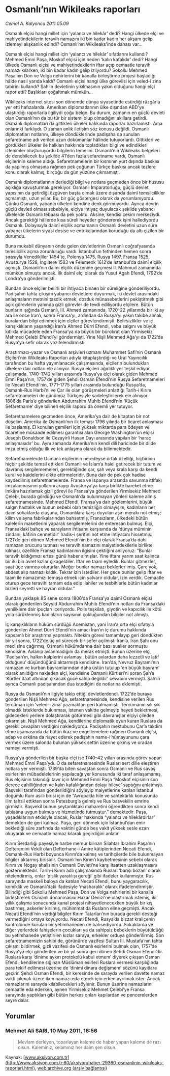 # Osmanlı’nın Wikileaks raporları

*Cemal A. Kalyoncu 2011.05.09*

<div class="news-detail-text-todays">
 <div>
 </div>
 <div>
 </div>
 <div id="newsSpot">
  <font class="detail-spot">
   Osmanlı elçisi hangi millet için ‘yalancı ve hilekâr’ dedi? Hangi ülkede elçi ve mahiyetindekilerin teravih namazını iki bin kadar kadın her akşam gelip izlemeyi alışkanlık edindi? Osmanlı’nın Wikileaks’inde dahası var...
  </font>
 </div>
 <div id="newsText">
  <font class="detail-text">
   <p>
    <p class="MsoNormal">
     Osmanlı elçisi hangi millet için ‘yalancı ve hilekâr’ sıfatlarını kullandı? Mehmed Emni Paşa, Moskof elçisi için neden ‘kalın kafalıdır’ dedi? Hangi ülkede Osmanlı elçisi ve mahiyetindekilerin iftar açıp cemaatle teravih namazı kılarken, iki bin kadar kadın gelip izliyordu? Sokollu Mehmed Paşa’nın Don ve Volga nehirlerini bir kanalla birleştirme projesi başladığı hâlde nasıl yarıda kaldı? Osmanlı elçisi hangi ülke görevlisi için veled-i zina tabirini kullandı? Şah’ın devletinin yıkılmasının yakın olduğunu hangi elçi rapor etti? Başlıkları çoğaltmak mümkün…
    </p>
    <p class="MsoNormal">
     Wikileaks internet sitesi son dönemde dünya siyasetinde estirdiği rüzgârla yer etti hafızalarda. Amerikan diplomatlarının ülke dışından ABD’ye ulaştırdığı raporlarla ilgiliydi çoğu belge. Bu durum, zamanın en güçlü devleti olan Osmanlı’nın da bu tür bir sistemi olup olmadığını akıllara getirdi. Osmanlı diplomatları da gittikleri ülkeler hakkında raporlar hazırlamıştı. Ama onlarınki farklıydı. O zaman anlık iletişim söz konusu değildi. Osmanlı diplomatları notlarını, ülkeye döndüklerinde padişaha da sunulan sefaretname adı verilen uzun dokümanlar hâlinde tutuyorlardı. Gittikleri ve gördükleri ülkeler ile halkları hakkında topladıkları bilgi ve edindikleri izlenimler oluşturuyordu bilgilerin temelini. Osmanlı’nın Wikileaks belgeleri de denebilecek bu şekilde 41’den fazla sefaretname vardı, Osmanlı elçilerinin kaleme aldığı. Sefaretnamelerin bir kısmının yurt dışında baskısı da yapılmış olmasına rağmen pek çoğunun Türkçe baskısı ancak tezlere konu olarak kalmış, birçoğu da gün yüzüne çıkmamıştı.
    </p>
    <p class="MsoNormal">
     Osmanlı diplomatlarının derlediği bilgi ve notlara geçmeden önce bir hususu açıklığa kavuşturmak gerekiyor. Osmanlı İmparatorluğu, güçlü devlet yapısının da getirdiği özgüven başta olmak üzere dışarıda daimî temsilcilikler açmamıştı, uzun yıllar. Bu, bir güç göstergesi olarak da yorumlanıyordu. Çünkü Osmanlı, yabancı ülkeleri kendine denk görmüyordu. Ayrıca devrin güçlü devleti olması sebebiyle, elçiye ihtiyaç duyulacak şekilde yabancı ülkelerde Osmanlı tebaası da pek yoktu. Aksine, kendisi çekim merkeziydi. Ancak gerektiği hâllerde kısa süreli heyetler göndererek işini hallediyordu Osmanlı. Dolayısıyla daimî elçilik açmamanın Osmanlı devletini uzun süre yabancı ülkelerin siyasi desise ve entrikalarından koruduğu da altı çizilen bir durumdu.
    </p>
    <p class="MsoNormal">
     Buna mukabil dünyanın önde gelen devletlerinin Osmanlı coğrafyasında temsilcilik açma zorunluluğu vardı. İstanbul’un fethinden hemen sonra sırasıyla Venedikliler 1454’te, Polonya 1475, Rusya 1497, Fransa 1525, Avusturya 1528, İngiltere 1583 ve Felemenk 1612’de İstanbul’da daimî elçilik açmıştı. Osmanlı’nın daimi elçilik düzenine geçmesi II. Mahmud zamanında mümkün olmuştu ancak. İlk daimî elçi olarak da Yusuf Agah Efendi, 1792’de Londra’ya gönderilmişti.
    </p>
    <p class="MsoNormal">
     Bundan önce elçiler belirli bir ihtiyaca binaen bir süreliğine gönderiliyordu. Padişahın tahta çıkışını yabancı devletlere duyurmak, iki devlet arasındaki anlaşmaların metnini tasdik etmek, dostluk münasebetlerini pekiştirmek gibi açık görevlerin yanında gizli görevler de tevdi ediliyordu elçilere. Bütün bunların ışığında Osmanlı, III. Ahmed zamanında, 1720–22 yıllarında bir iki ay ara ile önce İran’ı, sonra Fransa’yı, ardından da Rusya’yı yakın takibe almak, buralardan bilgi edinmek için elçiler görevlendirmişti. Belirsizlikler ve iç karışıklıkların yaşandığı İran’a Ahmed Dürri Efendi, veba salgını ve büyük kıtlıkla mücadele eden Fransa’ya da büyük bir bürokrat olan Yirmisekiz Mehmed Çelebi Efendi’yi göndermişti. Yine Nişli Mehmed Ağa’yı da 1722’de Rusya’ya sefir olarak vazifelendirmişti.
    </p>
    <p class="MsoNormal">
     Araştırmacı-yazar ve Osmanlı arşivleri uzmanı Muhammet Safi’nin Osmanlı Elçileri’nin Wikileaks Raporları adıyla kitaplaştırdığı ve Ural Yayıncılık tarafından bu hafta yayımlanacak çalışmasında, elçilerin bulundukları ülkelere dair notları ele alınıyor. Rusya elçileri ağırlıklı yer teşkil ediyor, çalışmada. 1740–1742 yılları arasında Rusya’ya elçi olarak giden Mehmed Emni Paşa’nın, 1757’de giden Şehdi Osman Efendi’nin Rusya Sefaretnameleri ile Necati Efendi’nin, 1771–1775 yılları arasında bulunduğu Rusya’da, Osmanlı-Rus Harbi’ni ve Çar ile olan görüşmeleri anlattığı Tarih-i Kırım sefaretnameleri de günümüz Türkçesiyle sadeleştirilerek ele alınıyor. 1806’da Paris’e gönderilen Abdurrahim Muhib Efendi’nin ‘Küçük Sefaretname’ diye bilinen elçilik raporu da önemli yer tutuyor.
    </p>
    <p class="MsoNormal">
     Sefaretnamelere geçmeden önce, Amerika’ya dair de kitaptan bir not düşelim. Amerika ile Osmanlı’nın ilk teması 1796 yılında bir ticaret anlaşması ile başlamış. El konulan gemileri için yüksek miktarda para ödeyen ve ticaretine müsaade edilmesi garantisi alan George Washington’un elçisi Joseph Donaldson ile Cezayirli Hasan Dayı arasında yapılan bir ‘haraç anlaşmasıdır’ bu. Aynı zamanda Amerika’nın kendi dili haricinde bir dilde imza etmiş olduğu ilk ve tek anlaşma olarak da bilinmektedir.
    </p>
    <p class="MsoNormal">
     Sefaretnamelerde Osmanlı elçilerinin neredeyse ortak özelliği, hiçbirinin hiçbir şekilde temsil ettikleri Osmanlı ve İslam’a halel getirecek bir tutum ve davranış sergilememeleri, gerektiğinde çar, şah veya krala karşı da kendi kural ve kaidelerini dikte ettirmeleridir. Buna dair de pek çok hadise kaydedilmiş sefaretnamelerde. Fransa ve İspanya arasında savunma ittifakı imzalanmasının yollarını arayıp Avusturya’ya karşı birlikte hareket etme imkânı hazırlamak gizli görevi ile Fransa’ya gönderilen Yirmisekiz Mehmed Çelebi, burada gördüğü ve Osmanlı’da bulunmayan yönleri kaleme almış sefaretnamesinde. Mehmed Efendi, Fransa’ya dair gözlemlerini, büyük salgın hastalık ve bunun sebebi olan temizliğin olmayışını, kadınların her daim sokaklarda oluşunu, Osmanlılara karşı duyulan aşırı merakı not etmiş; kilim ve ayna fabrikalarından bahsetmiş, Fransızların, ülkedeki bütün kalelerin maketlerini yaparak sergilemelerini de enteresan bulmuş. Elçi, Fransa’daki bahçe ve sarayların ihtişamı karşısında da ‘dünya müminin zindanı, kâfirin cennetidir’ hadis-i şerifini not etme ihtiyacını hissetmiş. 1721’de geri dönen Mehmed Efendi’nin bir elçi olarak Fransa’da dahi ramazan orucunu tutması ve teravih namazını maiyetindekilerle birlikte kılması, özellikle Fransız kadınlarının ilgisini çektiğini anlıyoruz: “Bunlar teravih kıldığımızı ertesi günü haber almışlar. Yine iftara yarım saat kalınca bir iki bin avret kızlar çıkageldiler. İftar ve taam eyledik. Bunlar gitmezler, saat üçe varınca otururlar. Meğer bunlar namazı beklerler imiş. Çare yok, abdest alıp namazı kıldık. Tekrar izin istediler. Her gece bunlar gelip iftar ve taam ile namazımızı temaşa etmek için yalvarır oldular, izin verdik. Cemaatle oturup gece teravihi tamam eda edip ilahiler ve tesbihlerle bütün kadınlar bizleri seyretti ve hayran oldular.”
    </p>
    <p class="MsoNormal">
     Bundan yaklaşık 85 sene sonra 1806’da Fransa’ya daimî Osmanlı elçisi olarak gönderilen Seyyid Abdurrahim Muhib Efendi’nin notları da Fransa’daki yeniliklere dair ipuçları içeriyordu. Polis teşkilatı, giyotin ve kapıcılık ile kötü yola sürüklenmiş kadınların sayısının çokluğundan bilgiler not almıştı.
    </p>
    <p class="MsoNormal">
     İç karışıklıkların hüküm sürdüğü Acemistan, yani İran’a orta elçi sıfatıyla gönderilen Ahmet Dürri Efendi’nin amacı İran’ın iç durumu hakkında kapsamlı bir araştırma yapmaktı. Nitekim görevi tamamlayıp geri döndükten bir yıl sonra, 1722’de üç yıl sürecek bir sefer açılmıştı İran’a. İran Şahı onu meclisine çağırmış, Osmanlı hükümdarına dair bazı sualler sormuştu kendisine. Avlanıp avlanmadığını da merak etmişti. Bunun üzerine elçi, ‘Padişah’ın, halkın kalplerini avlamayı, bütün avlardan daha lezzetli ve latif olduğunu’ düşündüğünü aktarmıştı kendisine. İran’da, Nevruz Bayramı’nın ramazan ve kurban bayramlarından daha üstün tutulup ‘en büyük bayram’ olarak anıldığını nakleden elçi, kendisine Osmanlı Kürtleri’ni soran Şah’a ‘Kürtler itaat altından çıkacak güce sahip değildir’ cevabını vermişti. Şah’ın ayrıca Osmanlı padişahından dua istediğini de notlarına eklemişti.
    </p>
    <p class="MsoNormal">
     Rusya da Osmanlı’nın ilgiyle takip ettiği devletlerdendi. 1722’de buraya gönderilen Nişli Mehmed Ağa, sefaretnamesinde, kendisine verilen Rus tercüman için ‘veled-i zina’ yazmaktan geri kalmamıştı. Tercümanın sık sık olmadık isteklerde bulunması, istenen vakitte gelmeyip heyeti bekletmesi, gidecekleri yerlere dolaştırarak götürmesi gibi davranışlar elçiyi çileden çıkarmıştı. Nişli Mehmed Ağa, kendilerine diplomatik oyun kuran Ruslara da gerekli cevapları verdiğini naklediyordu. Padişahın mektubunu Çar’a takdim etme aşamasında da bütün ikaz ve engellemelere rağmen Osmanlı elçisi, adap ve erkâna da riayet ederek padişahın name-i hümayununu çara vermek üzere salonda bulunan yüksek settin üzerine çıkmış ve oradan nameyi vermişti.
    </p>
    <p class="MsoNormal">
     Rusya’ya gönderilen bir başka elçi ise 1740–42 yılları arasında görev yapan Mehmed Emni Paşa’ydı. O da sefaretnamesinde Rusları sert dille eleştiren notlara yer vermişti. 1739’da biten savaştan sonra Osmanlı ve Rus savaş esirlerinin mübadelelerinin yapılacağı yer konusunda iki taraf anlaşamamış, Rus elçisinin takındığı tavır için Mehmed Emni Paşa “Moskof elçisinin son derece cahilliğinden ve kalın kafalılığından dolayı hileye’ saptığını anlatmıştı. Başvekil tarafından gönderildiğini söyleyip maiyetlerine katılan İstanbul doğumlu Rum asıllı birisi için de “Avrupa’da hile ve sahtekârlık konusunda ilim tahsil ettikten sonra Petesburg’a gelmiş ve Rus başvekilin emrine girmiştir. Başvekil bunun şeytanlıktaki maharetini öğrendikten sonra kendi tabiatına uygun bulmuş ve hizmetinde tutmuştur.” demektedir. Paşa, yaşadıklarının etkisiyle olacak, Ruslar hakkında “yalancı ve hilekârdırlar” demekten de geri kalmaz. Paşa, geri dönmek için İstanbul’dan emir beklediği süre zarfında da vaktini günde beş vakit yüksek sesle ezan okuyarak ve cemaatle namaz kılarak geçirdiğini anlatır.
    </p>
    <p class="MsoNormal">
     Kırım Serdarlığı payesiyle harbe memur kılınan Silahtar İbrahim Paşa’nın Defteremini Vekili olan Defterhane-i Amire kâtiplerinden Necati Efendi, Osmanlı-Rus Harbi boyunca Kırım’da kalmış ve tarihçilerde bile bulunmayan bilgiler aktarmış birisidir. Osmanlı’nın Kırım’ı kaybetmesinin sebebi olarak Kırım ve Nogay ahalisinin Osmanlı Devleti’ne karşı itaatten uzaklaşmasını göstermektedir. Tarih-i Kırım adlı çalışmasında Rusları ‘barışı bozan’ olarak nitelendirmiş, onlar ‘pislik yaratılışı gereği’ gibi ifadeler kullanmıştır. Rus sarayında maskeli baloya da katılan Necati Efendi, bunu yaygaracılık, komiklik ve Osmanlı’daki ifadesiyle ‘masharalık’ olarak ifadelendirmiştir. Bilindiği gibi Sokollu Mehmed Paşa, Don ve Volga nehirlerini bir kanalla birleştirerek Osmanlı donanmasını Hazar Denizi’ne ulaştırmak istemiş, iki yıllık çalışma sonucunda kanal projesi nihayetlenecekken büyük bir kış bastırmış, askerler kırılmış, mühimmat da Rusların eline geçmişti. Ancak Necati Efendi’nin verdiği bilgiler Kırım Tatarları’nın burada gerekli desteği vermediğini ortaya koyuyordu. Necati Efendi, Rusya’da bizzat kraliçenin kontrolünde kurulan bir yetimhaneden de bahsediyordu. Sokaklarda ve diğer yerlerdeki fahişelerin çocukları ya da sahipsiz bebeklerin büyütüldüğü bu yetimhanede yetiştirilen kızlar saraya, erkekler orduya gönderilirmiş. Son sefaretnamemizin sahibi de, görünürde vazifesi Sultan III. Mustafa’nın tahta çıkışını bildirmek, gizli vazifesi de Osmanlı esirlerini bulmak olan, 1757’de Rusya’ya elçi gönderilen ve bir yıl sonra geri dönen Şehdi Osman Efendi’dir. Ruslara karşı ‘dinime aykırı protokolü kabul etmem’ diyerek çıkışan Osman Efendi, kendilerine sığınan Müslüman esirleri Ruslara vermesi karşılığında para teklif edilmesi üzerine de ‘dinimi dinara değişmem’ sözünü kayıtlara geçirir. Şehdi Osman Efendi, bir keresinde de sarayda verilen davette namaz vakti çıkmak üzere iken namazı eda etmek için erken ayrılmak ister. Ancak namazlarını sarayda kılabilecekleri söylenir. Bunun üzerine namazlarını cemaatle eda ederken, aynen Yirmisekiz Mehmet Çelebi’ye Fransa sarayında yaptıkları gibi bütün herkes onları kapılardan ve pencerelerden seyre dalar.
    </p>
   </p>
  </font>
 </div>
 <div>
 </div>
 <div>
 </div>
</div>


## Yorumlar

### Mehmet Ali SARI, 10 May 2011, 16:56
> Mevlam derleyen, toparlayan kaleme de haber yapan kaleme de razı olsun. Kaleminiz, kelamınız her daim şen olsun.

Kaynak: [www.aksiyon.com.tr](http://www.aksiyon.com.tr:80/aksiyon/haber-29360-osmanlinin-wikileaks-raporlari.html), [web.archive.org (arşiv bağlantısı)](http://web.archive.org/web/20120621090457/http://www.aksiyon.com.tr:80/aksiyon/haber-29360-osmanlinin-wikileaks-raporlari.html)
